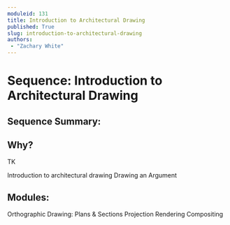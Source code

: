 ```yaml
---
moduleid: 131
title: Introduction to Architectural Drawing
published: True
slug: introduction-to-architectural-drawing
authors:
 - "Zachary White"
---
```

# Sequence: Introduction to Architectural Drawing
## Sequence Summary:

## Why?

TK

Introduction to architectural drawing
Drawing an Argument

## Modules:
Orthographic Drawing: Plans & Sections
Projection
Rendering
Compositing
